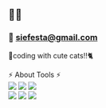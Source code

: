 ## 👋👋

### 📧 siefesta@gmail.com

🌟coding with cute cats!!🐈   
 


⚡ About Tools ⚡   
<img src="https://img.shields.io/badge/-Kotlin-0095D5?style=flat-square&logo=Kotlin&logoColor=white"/>
<img src="https://img.shields.io/badge/-Java-007396?style=flat-square&logo=Java&logoColor=white"/> 
<img src="https://img.shields.io/badge/-swift-FA7343?style=flat-square&logo=Swift&logoColor=white"/><br/>
<img src="https://img.shields.io/badge/-Node.js-339933?style=flat-square&logo=Node.js&logoColor=white"/> 
<img src="https://img.shields.io/badge/-MySQL-4479A1?style=flat-square&logo=MySQL&logoColor=white"/> 
<img src="https://img.shields.io/badge/-MariaDB-003545?style=flat-square&logo=MariaDB&logoColor=white"/> 

<!--
**siefesta/siefesta** is a ✨ _special_ ✨ repository because its `README.md` (this file) appears on your GitHub profile.

Here are some ideas to get you started:

- 🔭 I’m currently working on ...
- 🌱 I’m currently learning ...
- 👯 I’m looking to collaborate on ...
- 🤔 I’m looking for help with ...
- 💬 Ask me about ...
- 📫 How to reach me: ...
- 😄 Pronouns: ...
- ⚡ Fun fact: ...
-->
